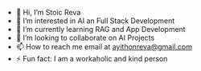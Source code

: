 - 👋 Hi, I’m Stoic Reva
- 👀 I’m interested in AI an Full Stack Development
- 🌱 I’m currently learning RAG and App Development
- 💞️ I’m looking to collaborate on AI Projects
- 📫 How to reach me email at ayithonreva@gmail.com
- ⚡ Fun fact: I am a workaholic and kind person

<!---
DevWorkre/DevWorkre is a ✨ special ✨ repository because its `README.md` (this file) appears on your GitHub profile.
You can click the Preview link to take a look at your changes.
--->
